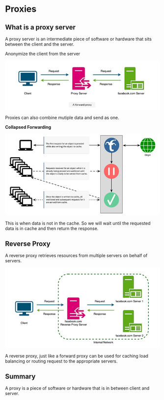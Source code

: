 # Proxies

## What is a proxy server

A proxy server is an intermediate piece of software or hardware that sits between the client and the server.

Anonymize the client from the server

![](assets/20220824_040936_image.png)

Proxies can also combine mutiple data and send as one.

**Collapsed Forwarding**

![](assets/20220824_041642_image.png)

This is when data is not in the cache. So we will wait until the requested data is in cache and then return the response.

## Reverse Proxy

A reverse proxy retrieves resources from multiple servers on behalf of servers.

![](assets/20220824_041918_image.png)

A reverse proxy, just like a forward proxy can be used for caching load balancing or routing request to the appropriate servers.


## Summary

A proxy is a piece of software or hardware that is in between client and server.
